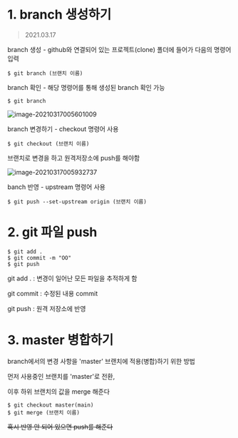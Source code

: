 # 1. branch 생성하기

> 2021.03.17

branch 생성 - github와 연결되어 있는 프로젝트(clone) 폴더에 들어가 다음의 명령어 입력

```
$ git branch (브랜치 이름) 
```



branch 확인 - 해당 명령어를 통해 생성된 branch 확인 가능 

``` 
$ git branch 
```

![image-20210317005601009](C:\Users\suhyeon\AppData\Roaming\Typora\typora-user-images\image-20210317005601009.png)



branch 변경하기 - checkout 명령어 사용

```
$ git checkout (브랜치 이름)
```

브랜치로 변경을 하고 원격저장소에 push를 해야함 

![image-20210317005932737](C:\Users\suhyeon\AppData\Roaming\Typora\typora-user-images\image-20210317005932737.png)

banch 반영 - upstream 명령어 사용

```
$ git push --set-upstream origin (브랜치 이름)
```



# 2. git 파일 push

```
$ git add .
$ git commit -m "OO"
$ git push
```

git add . : 변경이 일어난 모든 파일을 추적하게 함 

git commit : 수정된 내용 commit 

git push : 원격 저장소에 반영 



# 3. master 병합하기 

branch에서의 변경 사항을 'master' 브랜치에 적용(병합)하기 위한 방법

먼저 사용중인 브랜치를 'master'로 전환,

이후 하위 브랜치의 값을 merge 해준다

``` 
$ git checkout master(main)
$ git merge (브랜치 이름)
```

~~혹시 반영 안 되어 있으면 push를 해준다~~ 

